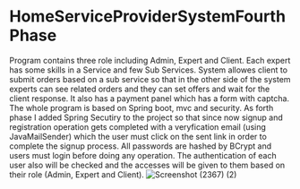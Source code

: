 # HomeServiceProviderSystemFourthPhase

Program contains three role including Admin, Expert and Client. Each expert has some skills in a Service and few Sub Services. System allowes client to submit orders based on a sub service so that in the other side of the system experts can see related orders and they can set offers and wait for the client response. It also has a payment panel which has a form with captcha. The whole program is based on Spring boot, mvc and security.
As forth phase I added Spring Secutiry to the project so that since now signup and registration operation gets completed with a veryfication email (using JavaMailSender) which the user must click on the sent link in order to complete the signup process.
All passwords are hashed by BCrypt and users must login before doing any operation. The authentication of each user also will be checked and the accesses will be given to them based on their role (Admin, Expert and Client).
![Screenshot (2367) (2)](https://github.com/AliBondar/HomeServiceProviderSystemThirdPhase/assets/127098646/0b3a9235-d57d-4695-a2c2-14b0b5535aeb)
